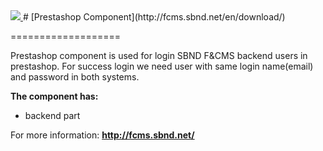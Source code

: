 <a href="http://fcms.sbnd.net">
  <img src="http://fcms.sbnd.net/upload/logo.png">
</a>
# [Prestashop Component](http://fcms.sbnd.net/en/download/) 

===================

Prestashop component is used for login SBND F&CMS backend users in prestashop. For success login we need user with same login name(email) and password in both systems.

**The component has:**
- backend part

For more information: **http://fcms.sbnd.net/**

